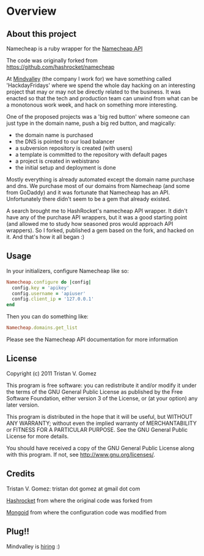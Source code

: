 Overview
========

About this project
-------------

Namecheap is a ruby wrapper for the [Namecheap API](http://developer.namecheap.com/docs/doku.php?id=api-reference:index)

The code was originally forked from https://github.com/hashrocket/namecheap

At [Mindvalley](http://www.mindvalley.com) (the company I work for) we have something
called 'HackdayFridays' where we spend the whole day hacking on an interesting
project that may or may not be directly related to the business. It was enacted
so that the tech and production team can unwind from what can be a monotonous
work week, and hack on something more interesting.

One of the proposed projects was a 'big red button' where someone can just type
in the domain name, push a big red button, and magically:

* the domain name is purchased
* the DNS is pointed to our load balancer
* a subversion repository is created (with users)
* a template is committed to the repository with default pages
* a project is created in webistrano
* the initial setup and deployment is done

Mostly everything is already automated except the domain name purchase and dns.
We purchase most of our domains from Namecheap (and some from GoDaddy) and it was
fortunate that Namecheap has an API. Unfortunately there didn't seem to be a gem
that already existed.

A search brought me to HashRocket's namecheap API wrapper. It didn't have any of
the purchase API wrappers, but it was a good starting point (and allowed me to
study how seasoned pros would approach API wrappers). So I forked, published a
gem based on the fork, and hacked on it. And that's how it all began :)

Usage
-----

In your initializers, configure Namecheap like so:

```ruby
Namecheap.configure do |config|
  config.key = 'apikey'
  config.username = 'apiuser'
  config.client_ip = '127.0.0.1'
end
```

Then you can do something like:

```ruby
Namecheap.domains.get_list
```

Please see the Namecheap API documentation for more information

License
-------

Copyright (c) 2011 Tristan V. Gomez

This program is free software: you can redistribute it and/or modify
it under the terms of the GNU General Public License as published by
the Free Software Foundation, either version 3 of the License, or
(at your option) any later version.

This program is distributed in the hope that it will be useful,
but WITHOUT ANY WARRANTY; without even the implied warranty of
MERCHANTABILITY or FITNESS FOR A PARTICULAR PURPOSE.  See the
GNU General Public License for more details.

You should have received a copy of the GNU General Public License
along with this program.  If not, see <http://www.gnu.org/licenses/>.


Credits
-------

Tristan V. Gomez: tristan dot gomez at gmail dot com

[Hashrocket](http://www.hashrocket.com/) from where the original code was forked from

[Mongoid](http://www.mongoid.org) from where the configuration code was modified from


Plug!!
------

Mindvalley is [hiring](http://www.mindvalley.com/careers) :)
